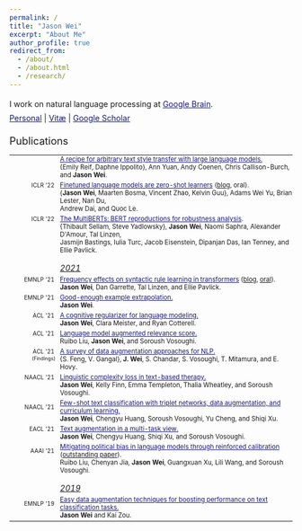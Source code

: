 ```yaml
---
permalink: /
title: "Jason Wei"
excerpt: "About Me"
author_profile: true
redirect_from: 
  - /about/
  - /about.html
  - /research/
---
```


<html>
<style>
table, th, td {
  border:0px solid black;
  padding:0;
  border-collapse:collapse;
  font-size: 0.9em;
}
</style>
  
<body>
  
<p style="margin-bottom: 1.2em; line-height: 1.8">
I work on natural language processing at <a href="https://research.google/teams/brain/" style="color:#191970">Google Brain</a>.<br>
<a href="https://jasonwei20.github.io/personal/" style="color:#191970">Personal</a> 
| <a href="https://jasonwei20.github.io/files/current-jason-wei-cv.pdf" style="color:#191970" target="_blank">Vitæ</a> 
| <a href="https://scholar.google.com/citations?user=wA5TK_0AAAAJ&hl=en" style="color:#191970" target="_blank">Google Scholar</a> 
</p>

<span style="font-size:1.3em">Publications</span>
<table style="width:100%">
  <tr>
    <td style="width:80px; text-align:right; padding-right:10px; font-size:0.8em"> </td>
    <td><a href="https://arxiv.org/pdf/2109.03910" style="color:#191970" target="_blank">A recipe for arbitrary text style transfer with large language models.</a></td>
  </tr>
  <tr>
    <td></td>
    <td style="padding-bottom:4px">{Emily Reif, Daphne Ippolito}, Ann Yuan, Andy Coenen, Chris Callison-Burch, and <b>Jason Wei</b>.</td>
  </tr>
  <tr>
    <td style="width:80px; text-align:right; padding-right:10px; font-size:0.8em"> ICLR '22</td>
    <td><a href="https://openreview.net/forum?id=gEZrGCozdqR" style="color:#191970" target="_blank">Finetuned language models are zero-shot learners</a> (<a href="https://ai.googleblog.com/2021/10/introducing-flan-more-generalizable.html" target="_blank">blog</a>, oral).</td>
  </tr>
  <tr>
    <td></td>
    <td style="padding-bottom:4px">{<b>Jason Wei</b>, Maarten Bosma, Vincent Zhao, Kelvin Guu}, Adams Wei Yu, Brian Lester, Nan Du,<br>Andrew Dai, and Quoc Le.</td>
  </tr>
  <tr>
    <td style="width:80px; text-align:right; padding-right:10px; font-size:0.8em"> ICLR '22</td>
    <td><a href="https://openreview.net/forum?id=gEZrGCozdqR" style="color:#191970" target="_blank">The MultiBERTs: BERT reproductions for robustness analysis</a>.</td>
  </tr>
  <tr>
    <td></td>
    <td style="padding-bottom:16px">{Thibault Sellam, Steve Yadlowsky}, <b>Jason Wei</b>, Naomi Saphra, Alexander D'Amour, Tal Linzen, <br>Jasmijn Bastings, Iulia Turc, Jacob Eisenstein, Dipanjan Das, Ian Tenney, and Ellie Pavlick.</td>
  </tr>
  <tr>
    <td style="width:80px; text-align:left; padding-right:10px; font-size:1em"></td>
    <td style="font-size:1.12em; padding-bottom:5px"><u><i>2021</i></u></td>
  </tr>
  
  <tr>
    <td style="width:80px; text-align:right; padding-right:10px; font-size:0.8em">EMNLP '21</td>
    <td><a href="https://aclanthology.org/2021.emnlp-main.72/" style="color:#191970" target="_blank">Frequency effects on syntactic rule learning in transformers</a> (<a href="https://ai.googleblog.com/2021/12/evaluating-syntactic-abilities-of.html" target="_blank">blog</a>, <a href="https://screencast-o-matic.com/watch/cr6QnuVXYT1" target="_blank">oral</a>).</td>
  </tr>
  <tr>
    <td></td>
    <td style="padding-bottom:4px"><b>Jason Wei</b>, Dan Garrette, Tal Linzen, and Ellie Pavlick. </td>
  </tr>
  <tr>
    <td style="width:80px; text-align:right; padding-right:10px; font-size:0.8em">EMNLP '21</td>
    <td><a href="https://aclanthology.org/2021.emnlp-main.479/" style="color:#191970" target="_blank">Good-enough example extrapolation.</a></td>
  </tr>
  <tr>
    <td></td>
    <td style="padding-bottom:4px"><b>Jason Wei</b>.</td>
  </tr>
  <tr>
    <td style="width:80px; text-align:right; padding-right:10px; font-size:0.8em">ACL '21</td>
    <td><a href="https://aclanthology.org/2021.acl-long.404/" style="color:#191970" target="_blank">A cognitive regularizer for language modeling.</a></td>
  </tr>
  <tr>
    <td></td>
    <td style="padding-bottom:4px"><b>Jason Wei</b>, Clara Meister, and Ryan Cotterell.</td>
  </tr>
  <tr>
    <td style="width:80px; text-align:right; padding-right:10px; font-size:0.8em">ACL '21</td>
    <td><a href="https://aclanthology.org/2021.acl-long.521/" style="color:#191970" target="_blank">Language model augmented relevance score.</a></td>
  </tr>
  <tr>
    <td></td>
    <td style="padding-bottom:4px">Ruibo Liu, <b>Jason Wei</b>, and Soroush Vosoughi.</td>
  </tr>
  <tr>
    <td style="width:80px; text-align:right; padding-right:10px; font-size:0.8em">ACL '21</td>
    <td><a href="https://aclanthology.org/2021.findings-acl.84/" style="color:#191970" target="_blank">A survey of data augmentation approaches for NLP.</a></td>
  </tr>
  <tr>
    <td style="width:80px; text-align:right; padding-right:8px; font-size:0.7em; vertical-align:top">(Findings)</td>
    <td style="padding-bottom:4px">{S. Feng, V. Gangal}, <b>J. Wei</b>, S. Chandar, S. Vosoughi, T. Mitamura, and E. Hovy.</td>
  </tr>
  <tr>
    <td style="width:80px; text-align:right; padding-right:10px; font-size:0.8em">NAACL '21</td>
    <td><a href="http://dx.doi.org/10.18653/v1/2021.naacl-main.352" style="color:#191970" target="_blank">Linguistic complexity loss in text-based therapy.</a></td>
  </tr>
  <tr>
    <td></td>
    <td style="padding-bottom:4px"><b>Jason Wei</b>, Kelly Finn, Emma Templeton, Thalia Wheatley, and Soroush Vosoughi.</td>
  </tr>
  <tr>
    <td style="width:80px; text-align:right; padding-right:10px; font-size:0.8em">NAACL '21</td>
    <td><a href="http://dx.doi.org/10.18653/v1/2021.naacl-main.434" style="color:#191970" target="_blank">Few-shot text classification with triplet networks, data augmentation, and curriculum learning.</a></td>
  </tr>
  <tr>
    <td></td>
    <td style="padding-bottom:4px"><b>Jason Wei</b>, Chengyu Huang, Soroush Vosoughi, Yu Cheng, and Shiqi Xu.</td>
  </tr>
  <tr>
    <td style="width:80px; text-align:right; padding-right:10px; font-size:0.8em">EACL '21</td>
    <td><a href="https://www.aclweb.org/anthology/2021.eacl-main.252/" style="color:#191970" target="_blank">Text augmentation in a multi-task view.</a></td>
  </tr>
  <tr>
    <td></td>
    <td style="padding-bottom:4px"><b>Jason Wei</b>, Chengyu Huang, Shiqi Xu, and Soroush Vosoughi.</td>
  </tr>
  <tr>
    <td style="width:80px; text-align:right; padding-right:10px; font-size:0.8em">AAAI '21</td>
    <td><a href="https://arxiv.org/pdf/2104.14795.pdf" style="color:#191970" target="_blank">Mitigating political bias in language models through reinforced calibration</a> (<a href="https://aaai.org/Awards/paper.php" target="_blank">outstanding paper</a>).</td>
  </tr>
  <tr>
    <td></td>
    <td style="padding-bottom:16px">Ruibo Liu, Chenyan Jia, <b>Jason Wei</b>, Guangxuan Xu, Lili Wang, and Soroush Vosoughi.</td>
  </tr>
  
  <tr>
    <td style="width:80px; text-align:left; padding-right:10px; font-size:1em"></td>
    <td style="font-size:1.12em; padding-bottom:5px"><u><i>2019</i></u></td>
  </tr>
  <tr>
    <td style="width:80px; text-align:right; padding-right:10px; font-size:0.8em">EMNLP '19</td>
    <td><a href="http://dx.doi.org/10.18653/v1/D19-1670" style="color:#191970" target="_blank">Easy data augmentation techniques for boosting performance on text classification tasks.</a></td>
  </tr>
  <tr>
    <td></td>
    <td style="padding-bottom:3px"><b>Jason Wei</b> and Kai Zou.</td>
  </tr>
</table>

</body>
</html>


<!-- | <a href="https://jasonwei20.github.io/personal/" style="color:#191970" target="_blank">Personal</a> -->

<!-- Global site tag (gtag.js) - Google Analytics -->
<script async src="https://www.googletagmanager.com/gtag/js?id=UA-146397444-1"></script>
<script>
  window.dataLayer = window.dataLayer || [];
  function gtag(){dataLayer.push(arguments);}
  gtag('js', new Date());

  gtag('config', 'UA-146397444-1');
</script>

